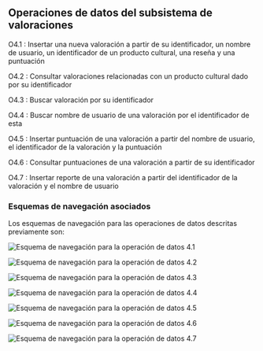 ## Operaciones de datos del subsistema de valoraciones

O4.1
: Insertar una nueva valoración a partir de su identificador,
un nombre de usuario, un identificador de un producto cultural,
una reseña y una puntuación

O4.2
: Consultar valoraciones relacionadas con un producto cultural
dado por su identificador

O4.3
: Buscar valoración por su identificador

O4.4
: Buscar nombre de usuario de una valoración por el identificador
de esta

O4.5
: Insertar puntuación de una valoración a partir del nombre de
usuario, el identificador de la valoración y la puntuación

O4.6
: Consultar puntuaciones de una valoración a partir de su
identificador

O4.7
: Insertar reporte de una valoración a partir del identificador
de la valoración y el nombre de usuario

### Esquemas de navegación asociados

Los esquemas de navegación para las operaciones de datos descritas previamente son:

![Esquema de navegación para la operación de datos 4.1](Diagramas/O4.1.png) 

![Esquema de navegación para la operación de datos 4.2](Diagramas/O4.2.png) 

![Esquema de navegación para la operación de datos 4.3](Diagramas/O4.3.png) 

![Esquema de navegación para la operación de datos 4.4](Diagramas/O4.4.png) 

![Esquema de navegación para la operación de datos 4.5](Diagramas/O4.5.png) 

![Esquema de navegación para la operación de datos 4.6](Diagramas/O4.6.png) 

![Esquema de navegación para la operación de datos 4.7](Diagramas/O4.7.png) 
